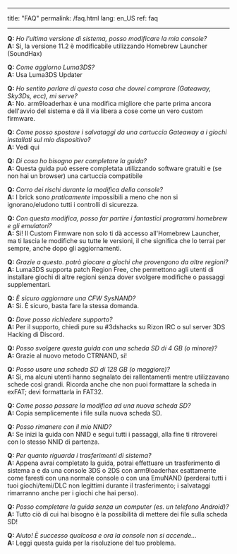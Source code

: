 * * *

title: "FAQ" permalink: /faq.html lang: en_US ref: faq

* * *

<a name="faq_latestfw" />**Q:** *Ho l'ultima versione di sistema, posso modificare la mia console?*  
**A:** Si, la versione 11.2 è modificabile utilizzando Homebrew Launcher (SoundHax)</a>

<a name="faq_updatecfw" />**Q:** *Come aggiorno Luma3DS?*  
**A:** Usa Luma3DS Updater

<a name="faq_gatewaysky" />**Q:** *Ho sentito parlare di questa cosa che dovrei comprare (Gateaway, Sky3Ds, ecc), mi serve?*  
**A:** No. arm9loaderhax è una modifica migliore che parte prima ancora dell'avvio del sistema e dà il via libera a cose come un vero custom firmware.

<a name="faq_gatewaysaves" />**Q:** *Come posso spostare i salvataggi da una cartuccia Gateaway a i giochi installati sul mio dispositivo?*  
**A:** Vedi qui</a>

<a name="faq_need" />**Q:** *Di cosa ho bisogno per completare la guida?*  
**A:** Questa guida può essere completata utilizzando software gratuiti e (se non hai un browser) una cartuccia compatibile

<a name="faq_risky" />**Q:** *Corro dei rischi durante la modifica della console?*  
**A:** I brick sono *praticamente* impossibili a meno che non si ignorano/eludono tutti i controlli di sicurezza.

<a name="faq_homebrew" />**Q:** *Con questa modifica, posso far partire i fantastici programmi homebrew e gli emulatori?*  
**A:** Si! Il Custom Firmware non solo ti dà accesso all'Homebrew Launcher, ma ti lascia le modifiche su tutte le versioni, il che significa che lo terrai per sempre, anche dopo gli aggiornamenti.

<a name="faq_regionfree" />**Q:** *Grazie a questo. potrò giocare a giochi che provengono da altre regioni?*  
**A:** Luma3DS supporta patch Region Free, che permettono agli utenti di installare giochi di altre regioni senza dover svolgere modifiche o passaggi supplementari.

<a name="faq_updates" />**Q:** *È sicuro aggiornare una CFW SysNAND?*  
**A:** Si. È sicuro, basta fare la stessa domanda.

<a name="faq_support" />**Q:** *Dove posso richiedere supporto?*  
**A:** Per il supporto, chiedi pure su #3dshacks su Rizon IRC</a> o sul server 3DS Hacking di Discord</a>.

<a name="faq_le4gbsd" />**Q:** *Posso svolgere questa guida con una scheda SD di 4 GB (o minore)?*  
**A:** Grazie al nuovo metodo CTRNAND, si!

<a name="faq_ge128gbsd" />**Q:** *Posso usare una scheda SD di 128 GB (o maggiore)?*  
**A:** Si, ma alcuni utenti hanno segnalato dei rallentamenti mentre utilizzavano schede così grandi. Ricorda anche che non puoi formattare la scheda in exFAT; devi formattarla in FAT32.

<a name="faq_movesd" />**Q:** *Come posso passare la modifica ad una nuova scheda SD?*  
**A:** Copia semplicemente i file sulla nuova scheda SD.

<a name="faq_NNID" />**Q:** *Posso rimanere con il mio NNID?*  
**A:** Se inizi la guida con NNID e segui tutti i passaggi, alla fine ti ritroverei con lo stesso NNID di partenza.

<a name="faq_systransfer" />**Q:** *Per quanto riguarda i trasferimenti di sistema?*  
**A:** Appena avrai completato la guida, potrai effettuare un trasferimento di sistema a e da una console 3DS o 2DS con arm9loaderhax esattamente come faresti con una normale console o con una EmuNAND (perderai tutti i tuoi giochi/temi/DLC non legittimi durante il trasferimento; i salvataggi rimarranno anche per i giochi che hai perso).

<a name="faq_nopc" />**Q:** *Posso completare la guida senza un computer (es. un telefono Android)?*  
**A:** Tutto ciò di cui hai bisogno è la possibilità di mettere dei file sulla scheda SD!

<a name="faq_problem" />**Q:** *Aiuto! È successo qualcosa e ora la console non si accende...*  
**A:** Leggi questa guida per la risoluzione del tuo problema</a>.
